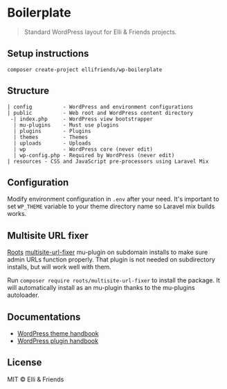 # Boilerplate

> Standard WordPress layout for Elli & Friends projects.

## Setup instructions

```
composer create-project ellifriends/wp-boilerplate
```

## Structure

```
| config          - WordPress and environment configurations
| public          - Web root and WordPress content directory
 -| index.php     - WordPress view bootstrapper
  | mu-plugins    - Must use plugins
  | plugins       - Plugins
  | themes        - Themes
  | uploads       - Uploads
  | wp            - WordPress core (never edit)
  | wp-config.php - Required by WordPress (never edit)
| resources - CSS and JavaScript pre-processors using Laravel Mix
```

## Configuration

Modify environment configuration in `.env` after your need. It's important to set `WP_THEME` variable to your theme directory name so Laravel mix builds works.

## Multisite URL fixer

[Roots](https://roots.io/) [multisite-url-fixer](https://github.com/roots/multisite-url-fixer) mu-plugin on subdomain installs to make sure admin URLs function properly. That plugin is not needed on subdirectory installs, but will work well with them.

Run `composer require roots/multisite-url-fixer` to install the package. It will automatically install as an mu-plugin thanks to the mu-plugins autoloader.

## Documentations

- [WordPress theme handbook](https://developer.wordpress.org/themes/)
- [WordPress plugin handbook](https://developer.wordpress.org/plugins/)

## License

MIT © Elli & Friends
